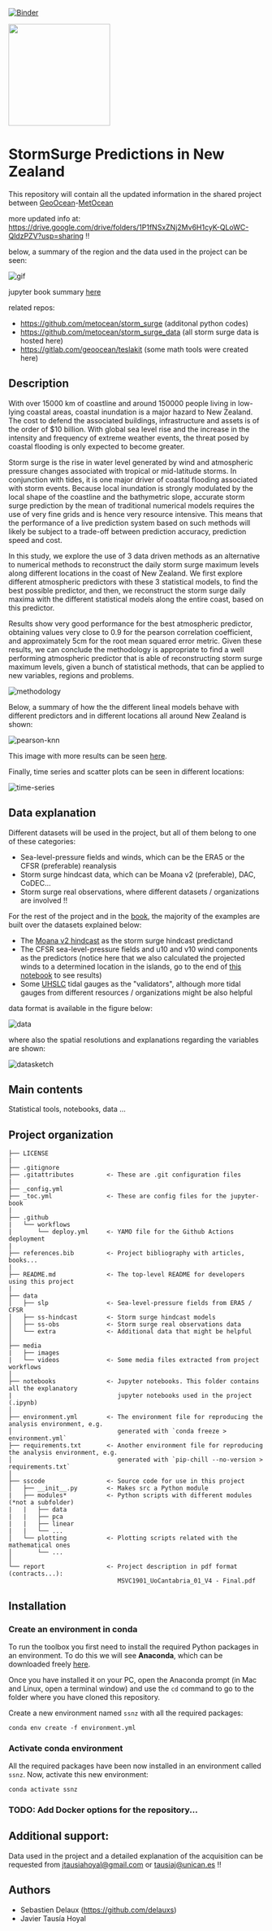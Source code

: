 [![Binder](https://mybinder.org/badge_logo.svg)](https://mybinder.org/v2/gh/javitausia/geocean-nz-ss/HEAD)

<img src="/media/images/geo-met-ocean-logo.png" width="200">

# StormSurge Predictions in New Zealand

This repository will contain all the updated information in the shared project between [GeoOcean](https://geoocean.unican.es/)-[MetOcean](https://www.metocean.co.nz/)

more updated info at: https://drive.google.com/drive/folders/1P1fNSxZNj2Mv6H1cyK-QLoWC-QldzPZV?usp=sharing !!

below, a summary of the region and the data used in the project can be seen:

![gif](/media/videos/READMEexample.gif)

jupyter book summary [here](https://javitausia.github.io/geocean-nz-ss/)

related repos:
* https://github.com/metocean/storm_surge (additonal python codes)
* https://github.com/metocean/storm_surge_data (all storm surge data is hosted here)
* https://gitlab.com/geoocean/teslakit (some math tools were created here)

## Description

With over 15000 km of coastline and around 150000 people living in low-lying coastal areas, coastal inundation is a major hazard to New Zealand. The cost to defend the associated buildings, infrastructure and assets is of the order of \$10 billion. With global sea level rise and the increase in the intensity and frequency of extreme weather events, the threat posed by coastal flooding is only expected to become greater.

Storm surge is the rise in water level generated by wind and atmospheric pressure changes associated with tropical or mid-latitude storms. In conjunction with tides, it is one major driver of coastal flooding associated with storm events. Because local inundation is strongly modulated by the local shape of the coastline and the bathymetric slope, accurate storm surge prediction by the mean of traditional numerical models requires the use of very fine grids and is hence very resource intensive. This means that the performance of a live prediction system based on such methods will likely be subject to a trade-off between prediction accuracy, prediction speed and cost.

In this study, we explore the use of 3 data driven methods as an alternative to numerical methods to reconstruct the daily storm surge maximum levels along different locations in the coast of New Zealand. We first explore different atmospheric predictors with these 3 statistical models, to find the best possible predictor, and then, we reconstruct the storm surge daily maxima with the different statistical models along the entire coast, based on this predictor.

Results show very good performance for the best atmospheric predictor, obtaining values very close to 0.9 for the pearson correlation coefficient, and approximately 5cm for the root mean squared error metric. Given these results, we can conclude the methodology is appropriate to find a well performing atmospheric predictor that is able of reconstructing storm surge maximum levels, given a bunch of statistical methods, that can be applied to new variables, regions and problems.

![methodology](/media/images/gen-methodology.png)

Below, a summary of how the the different lineal models behave with different predictors and in different locations all around New Zealand is shown:

![pearson-knn](/media/images/all-preds.png)

This image with more results can be seen [here](/notebooks/models_results.ipynb).

Finally, time series and scatter plots can be seen in different locations:

![time-series](/media/images/time-series-plot.png)

## Data explanation

Different datasets will be used in the project, but all of them belong to one of these categories:

* Sea-level-pressure fields and winds, which can be the ERA5 or the CFSR (preferable) reanalysis
* Storm surge hindcast data, which can be Moana v2 (preferable), DAC, CoDEC...
* Storm surge real observations, where different datasets / organizations are involved !!

For the rest of the project and in the [book](https://javitausia.github.io/geocean-nz-ss/), the majority of the examples are built over the datasets explained below:

* The [Moana v2 hindcast](https://github.com/metocean/storm_surge_data/tree/main/moana_hindcast_v2) as the storm surge hindcast predictand
* The CFSR sea-level-pressure fields and u10 and v10 wind components as the predictors (notice here that we also calculated the projected winds to a determined location in the islands, go to the end of [this notebook](/notebooks/data_visualization.ipynb) to see results)
* Some [UHSLC](https://uhslc.soest.hawaii.edu/) tidal gauges as the "validators", although more tidal gauges from different resources / organizations might be also helpful

data format is available in the figure below:

![data](/media/images/data-format.png)

where also the spatial resolutions and explanations regarding the variables are shown:

![datasketch](/media/images/intro-data.png)

## Main contents

Statistical tools, notebooks, data ...

## Project organization

    ├── LICENSE
    |
    ├── .gitignore
    ├── .gitattributes         <- These are .git configuration files
    |
    ├── _config.yml
    ├── _toc.yml               <- These are config files for the jupyter-book
    |
    ├── .github
    |   └── workflows
    |       └── deploy.yml     <- YAMO file for the Github Actions deployment
    |
    ├── references.bib         <- Project bibliography with articles, books...
    |
    ├── README.md              <- The top-level README for developers using this project
    |
    ├── data
    │   ├── slp                <- Sea-level-pressure fields from ERA5 / CFSR
    │   ├── ss-hindcast        <- Storm surge hindcast models
    │   ├── ss-obs             <- Storm surge real observations data
    │   └── extra              <- Additional data that might be helpful
    │
    ├── media          
    |   ├── images
    |   └── videos             <- Some media files extracted from project workflows        
    │
    ├── notebooks              <- Jupyter notebooks. This folder contains all the explanatory
    |                             jupyter notebooks used in the project (.ipynb)
    │
    ├── environment.yml        <- The environment file for reproducing the analysis environment, e.g.
    │                             generated with `conda freeze > environment.yml`
    ├── requirements.txt       <- Another environment file for reproducing the analysis environment, e.g.
    │                             generated with `pip-chill --no-version > requirements.txt`
    │
    ├── sscode                 <- Source code for use in this project
    │   ├── __init__.py        <- Makes src a Python module
    |   ├── modules*           <- Python scripts with different modules (*not a subfolder)
    |   |   ├── data
    |   |   ├── pca
    |   |   ├── linear
    |   |   └── ...
    │   └── plotting           <- Plotting scripts related with the mathematical ones
    │       └── ...
    │
    └── report                 <- Project description in pdf format (contracts...): 
                                  MSVC1901_UoCantabria_01_V4 - Final.pdf

<!---

## New Zealand bathymetry

We also downloaded the public [GEBCO](https://www.gebco.net/data_and_products/gridded_bathymetry_data/) New Zealand bathymetry data with 450 meters resolution (in longitude and latitude), in case depth data is required... example: apply depth filters to Moana v2 hindcast data, etc 

An HTML file available [here](/data/bathymetry/) was created using this bathymetry data (find [here](/data/bathymetry/) GEBCO terms of use), and [kepler.gl](https://docs.kepler.gl/docs/keplergl-jupyter)!! Below an image of how the HTML should look like:

![bathy](/media/images/nz_bathy.png)

-->

## Installation

### Create an environment in conda

To run the toolbox you first need to install the required Python packages in an environment. To do this we will see **Anaconda**, which can be downloaded freely [here](https://www.anaconda.com/download/).

Once you have installed it on your PC, open the Anaconda prompt (in Mac and Linux, open a terminal window) and use the `cd` command to go to the folder where you have cloned this repository.

Create a new environment named `ssnz` with all the required packages:

```
conda env create -f environment.yml
```

### Activate conda environment

All the required packages have been now installed in an environment called `ssnz`. Now, activate this new environment:

```
conda activate ssnz
```

### TODO: Add Docker options for the repository...

## Additional support:

Data used in the project and a detailed explanation of the acquisition can be requested from jtausiahoyal@gmail.com or tausiaj@unican.es !!

## Authors

* Sebastien Delaux (https://github.com/delauxs)
* Javier Tausía Hoyal

